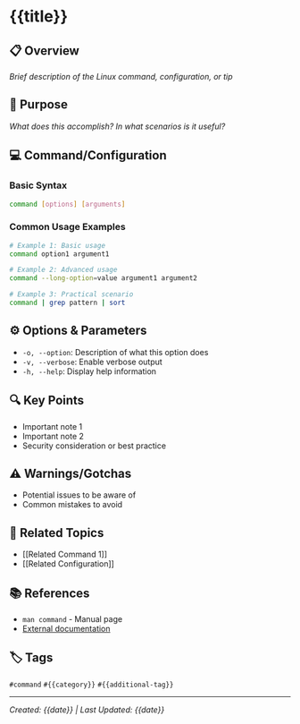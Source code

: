 # {{title}}

## 📋 Overview
*Brief description of the Linux command, configuration, or tip*

## 🎯 Purpose
*What does this accomplish? In what scenarios is it useful?*

## 💻 Command/Configuration

### Basic Syntax
```bash
command [options] [arguments]
```

### Common Usage Examples
```bash
# Example 1: Basic usage
command option1 argument1

# Example 2: Advanced usage
command --long-option=value argument1 argument2

# Example 3: Practical scenario
command | grep pattern | sort
```

## ⚙️ Options & Parameters
- `-o, --option`: Description of what this option does
- `-v, --verbose`: Enable verbose output
- `-h, --help`: Display help information

## 🔍 Key Points
- Important note 1
- Important note 2
- Security consideration or best practice

## ⚠️ Warnings/Gotchas
- Potential issues to be aware of
- Common mistakes to avoid

## 🔗 Related Topics
- [[Related Command 1]]
- [[Related Configuration]]

## 📚 References
- `man command` - Manual page
- [External documentation](https://example.com)

## 🏷️ Tags
`#command` `#{{category}}` `#{{additional-tag}}`

---
*Created: {{date}} | Last Updated: {{date}}*
